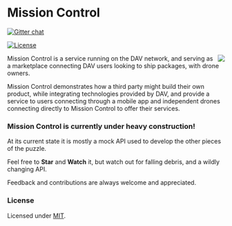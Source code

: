 # Mission Control

[![Gitter chat](https://badges.gitter.im/gitterHQ/gitter.png)](https://gitter.im/DAVFoundation/DAV-Contributors)

[![License](https://img.shields.io/github/license/DAVFoundation/missioncontrol.svg?style=flat-square)](https://github.com/DAVFoundation/missioncontrol/blob/master/LICENSE)

<img src="./resources/images/logo-missioncontrol.jpg" align="right" />

Mission Control is a service running on the DAV network, and serving as a marketplace connecting DAV users looking to ship packages, with drone owners.

Mission Control demonstrates how a third party might build their own product, while integrating technologies provided by DAV, and provide a service to users connecting through a mobile app and independent drones connecting directly to Mission Control to offer their services.

### Mission Control is currently under heavy construction!

At its current state it is mostly a mock API used to develop the other pieces of the puzzle.

Feel free to **Star** and **Watch** it, but watch out for falling debris, and a wildly changing API.

Feedback and contributions are always welcome and appreciated.

### License

Licensed under [MIT](https://github.com/DAVFoundation/missioncontrol/blob/master/LICENSE).
